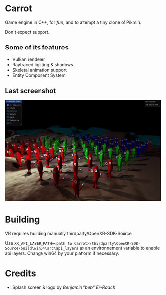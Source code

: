 # Carrot

Game engine in C++, for *fun*, and to attempt a tiny clone of Pikmin.

Don't expect support.

## Some of its features
- Vulkan renderer
- Raytraced lighting & shadows
- Skeletal animation support
- Entity Component System

## Last screenshot
![Last screenshot](./screenshot.png)

# Building
VR requires building manually thirdparty/OpenXR-SDK-Source

Use `XR_API_LAYER_PATH=<path to Carrot>\thirdparty\OpenXR-SDK-Source\build\win64\src\api_layers` as an environnement variable to enable api layers. Change win64 by your platform if necessary.

# Credits
* Splash screen & logo by *Benjamin "beb" Er-Raach*